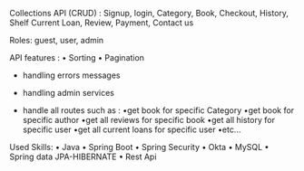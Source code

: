 Collections API (CRUD) :
Signup, login, Category, Book, Checkout, History, Shelf Current Loan, Review, Payment, Contact us 

Roles: guest, user, admin

API features :
• Sorting
• Pagination

- handling errors messages
- handling admin services

- handle all routes such as :
•get book for specific Category
•get book for specific author 
•get all reviews for specific book
•get all history for specific user 
•get all current loans for specific user
•etc...

Used Skills:
• Java 
• Spring Boot 
• Spring Security
• Okta 
• MySQL
• Spring data JPA-HIBERNATE 
• Rest Api


